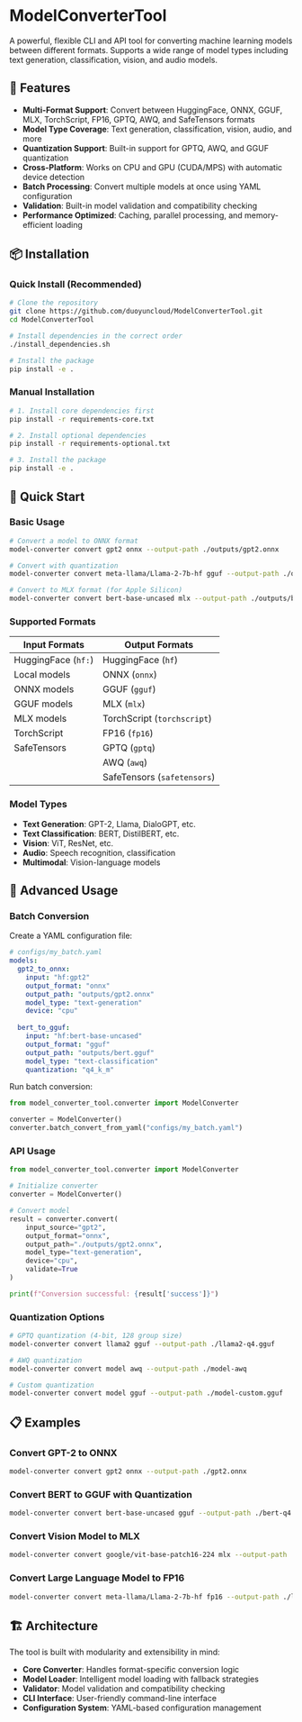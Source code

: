 # ModelConverterTool

A powerful, flexible CLI and API tool for converting machine learning models between different formats. Supports a wide range of model types including text generation, classification, vision, and audio models.

## 🚀 Features

- **Multi-Format Support**: Convert between HuggingFace, ONNX, GGUF, MLX, TorchScript, FP16, GPTQ, AWQ, and SafeTensors formats
- **Model Type Coverage**: Text generation, classification, vision, audio, and more
- **Quantization Support**: Built-in support for GPTQ, AWQ, and GGUF quantization
- **Cross-Platform**: Works on CPU and GPU (CUDA/MPS) with automatic device detection
- **Batch Processing**: Convert multiple models at once using YAML configuration
- **Validation**: Built-in model validation and compatibility checking
- **Performance Optimized**: Caching, parallel processing, and memory-efficient loading

## 📦 Installation

### Quick Install (Recommended)

```bash
# Clone the repository
git clone https://github.com/duoyuncloud/ModelConverterTool.git
cd ModelConverterTool

# Install dependencies in the correct order
./install_dependencies.sh

# Install the package
pip install -e .
```

### Manual Installation

```bash
# 1. Install core dependencies first
pip install -r requirements-core.txt

# 2. Install optional dependencies
pip install -r requirements-optional.txt

# 3. Install the package
pip install -e .
```

## 🎯 Quick Start

### Basic Usage

```bash
# Convert a model to ONNX format
model-converter convert gpt2 onnx --output-path ./outputs/gpt2.onnx

# Convert with quantization
model-converter convert meta-llama/Llama-2-7b-hf gguf --output-path ./outputs/llama2-7b.gguf

# Convert to MLX format (for Apple Silicon)
model-converter convert bert-base-uncased mlx --output-path ./outputs/bert.mlx
```

### Supported Formats

| Input Formats | Output Formats |
|---------------|----------------|
| HuggingFace (`hf:`) | HuggingFace (`hf`) |
| Local models | ONNX (`onnx`) |
| ONNX models | GGUF (`gguf`) |
| GGUF models | MLX (`mlx`) |
| MLX models | TorchScript (`torchscript`) |
| TorchScript | FP16 (`fp16`) |
| SafeTensors | GPTQ (`gptq`) |
| | AWQ (`awq`) |
| | SafeTensors (`safetensors`) |

### Model Types

- **Text Generation**: GPT-2, Llama, DialoGPT, etc.
- **Text Classification**: BERT, DistilBERT, etc.
- **Vision**: ViT, ResNet, etc.
- **Audio**: Speech recognition, classification
- **Multimodal**: Vision-language models

## 🔧 Advanced Usage

### Batch Conversion

Create a YAML configuration file:

```yaml
# configs/my_batch.yaml
models:
  gpt2_to_onnx:
    input: "hf:gpt2"
    output_format: "onnx"
    output_path: "outputs/gpt2.onnx"
    model_type: "text-generation"
    device: "cpu"
  
  bert_to_gguf:
    input: "hf:bert-base-uncased"
    output_format: "gguf"
    output_path: "outputs/bert.gguf"
    model_type: "text-classification"
    quantization: "q4_k_m"
```

Run batch conversion:

```python
from model_converter_tool.converter import ModelConverter

converter = ModelConverter()
converter.batch_convert_from_yaml("configs/my_batch.yaml")
```

### API Usage

```python
from model_converter_tool.converter import ModelConverter

# Initialize converter
converter = ModelConverter()

# Convert model
result = converter.convert(
    input_source="gpt2",
    output_format="onnx",
    output_path="./outputs/gpt2.onnx",
    model_type="text-generation",
    device="cpu",
    validate=True
)

print(f"Conversion successful: {result['success']}")
```

### Quantization Options

```bash
# GPTQ quantization (4-bit, 128 group size)
model-converter convert llama2 gguf --output-path ./llama2-q4.gguf

# AWQ quantization
model-converter convert model awq --output-path ./model-awq

# Custom quantization
model-converter convert model gguf --output-path ./model-custom.gguf
```

## 📋 Examples

### Convert GPT-2 to ONNX
```bash
model-converter convert gpt2 onnx --output-path ./gpt2.onnx
```

### Convert BERT to GGUF with Quantization
```bash
model-converter convert bert-base-uncased gguf --output-path ./bert-q4.gguf
```

### Convert Vision Model to MLX
```bash
model-converter convert google/vit-base-patch16-224 mlx --output-path ./vit.mlx
```

### Convert Large Language Model to FP16
```bash
model-converter convert meta-llama/Llama-2-7b-hf fp16 --output-path ./llama2-fp16
```

## 🏗️ Architecture

The tool is built with modularity and extensibility in mind:

- **Core Converter**: Handles format-specific conversion logic
- **Model Loader**: Intelligent model loading with fallback strategies
- **Validator**: Model validation and compatibility checking
- **CLI Interface**: User-friendly command-line interface
- **Configuration System**: YAML-based configuration management